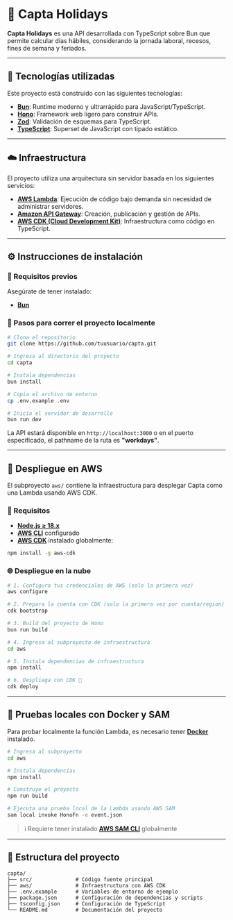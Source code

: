 # 📅 Capta Holidays

**Capta Holidays** es una API desarrollada con TypeScript sobre Bun que permite calcular días hábiles, considerando la jornada laboral, recesos, fines de semana y feriados.

---

## 🚀 Tecnologías utilizadas

Este proyecto está construido con las siguientes tecnologías:

- [**Bun**](https://bun.sh/): Runtime moderno y ultrarrápido para JavaScript/TypeScript.
- [**Hono**](https://hono.dev/): Framework web ligero para construir APIs.
- [**Zod**](https://github.com/colinhacks/zod): Validación de esquemas para TypeScript.
- [**TypeScript**](https://www.typescriptlang.org/): Superset de JavaScript con tipado estático.

---

## ☁️ Infraestructura

El proyecto utiliza una arquitectura sin servidor basada en los siguientes servicios:

- [**AWS Lambda**](https://docs.aws.amazon.com/lambda/latest/dg/welcome.html): Ejecución de código bajo demanda sin necesidad de administrar servidores.
- [**Amazon API Gateway**](https://docs.aws.amazon.com/apigateway/latest/developerguide/welcome.html): Creación, publicación y gestión de APIs.
- [**AWS CDK (Cloud Development Kit)**](https://docs.aws.amazon.com/cdk/v2/guide/home.html): Infraestructura como código en TypeScript.

---

## ⚙️ Instrucciones de instalación

### 📌 Requisitos previos

Asegúrate de tener instalado:

- [**Bun**](https://bun.sh/)

### 🧪 Pasos para correr el proyecto localmente

```bash
# Clona el repositorio
git clone https://github.com/tuusuario/capta.git

# Ingresa al directorio del proyecto
cd capta

# Instala dependencias
bun install

# Copia el archivo de entorno
cp .env.example .env

# Inicia el servidor de desarrollo
bun run dev
```

La API estará disponible en `http://localhost:3000` o en el puerto especificado, el pathname de la ruta es **"workdays"**.

---

## 🚀 Despliegue en AWS

El subproyecto `aws/` contiene la infraestructura para desplegar Capta como una Lambda usando AWS CDK.

### 📌 Requisitos

- [**Node.js ≥ 18.x**](https://nodejs.org/)
- [**AWS CLI**](https://docs.aws.amazon.com/cli/latest/userguide/install-cliv2.html) configurado
- [**AWS CDK**](https://docs.aws.amazon.com/cdk/v2/guide/home.html) instalado globalmente:

```bash
npm install -g aws-cdk
```

### 🌐 Despliegue en la nube

```bash
# 1. Configura tus credenciales de AWS (solo la primera vez)
aws configure

# 2. Prepara la cuenta con CDK (solo la primera vez por cuenta/region)
cdk bootstrap

# 3. Build del proyecto de Hono
bun run build 

# 4. Ingresa al subproyecto de infraestructura
cd aws

# 5. Instala dependencias de infraestructura
npm install

# 6. Despliega con CDK 🚀
cdk deploy
```

---

## 🧪 Pruebas locales con Docker y SAM

Para probar localmente la función Lambda, es necesario tener [**Docker**](https://www.docker.com/) instalado.

```bash
# Ingresa al subproyecto
cd aws

# Instala dependencias
npm install

# Construye el proyecto
npm run build

# Ejecuta una prueba local de la Lambda usando AWS SAM
sam local invoke HonoFn -e event.json
```

> ℹ️ Requiere tener instalado [**AWS SAM CLI**](https://docs.aws.amazon.com/serverless-application-model/latest/developerguide/install-sam-cli.html) globalmente

---

## 📂 Estructura del proyecto

```plaintext
capta/
├── src/              # Código fuente principal
├── aws/              # Infraestructura con AWS CDK
├── .env.example      # Variables de entorno de ejemplo
├── package.json      # Configuración de dependencias y scripts
├── tsconfig.json     # Configuración de TypeScript
└── README.md         # Documentación del proyecto
```